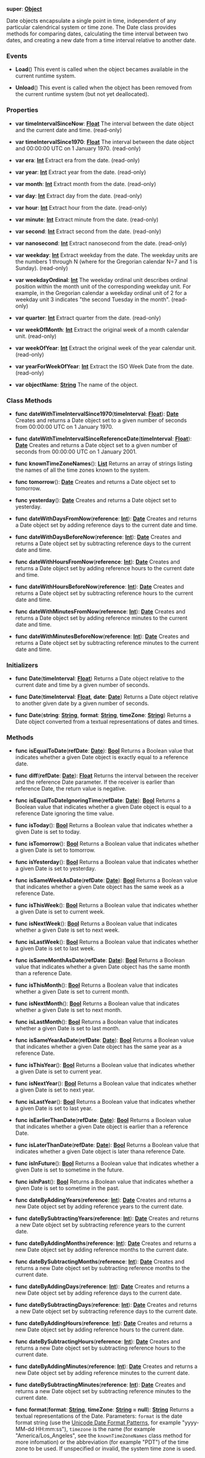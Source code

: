 **super**: **[Object](../gravity/object.md)**

Date objects encapsulate a single point in time, independent of any particular calendrical system or time zone. The Date class provides methods for comparing dates, calculating the time interval between two dates, and creating a new date from a time interval relative to another date.

### Events

* **Load**()
This event is called when the object becames available in the current runtime system.

* **Unload**()
This event is called when the object has been removed from the current runtime system (but not yet deallocated).



### Properties

* **var** **timeIntervalSinceNow**: **[Float](../gravity/float.md)**
The interval between the date object and the current date and time. \(read-only\)

* **var** **timeIntervalSince1970**: **[Float](../gravity/float.md)**
The interval between the date object and 00:00:00 UTC on 1 January 1970. \(read-only\)

* **var** **era**: **[Int](../gravity/int.md)**
Extract era from the date. \(read-only\)

* **var** **year**: **[Int](../gravity/int.md)**
Extract year from the date. \(read-only\)

* **var** **month**: **[Int](../gravity/int.md)**
Extract month from the date. \(read-only\)

* **var** **day**: **[Int](../gravity/int.md)**
Extract day from the date. \(read-only\)

* **var** **hour**: **[Int](../gravity/int.md)**
Extract hour from the date. \(read-only\)

* **var** **minute**: **[Int](../gravity/int.md)**
Extract minute from the date. \(read-only\)

* **var** **second**: **[Int](../gravity/int.md)**
Extract second from the date. \(read-only\)

* **var** **nanosecond**: **[Int](../gravity/int.md)**
Extract nanosecond from the date. \(read-only\)

* **var** **weekday**: **[Int](../gravity/int.md)**
Extract weekday from the date. The weekday units are the numbers 1 through N (where for the Gregorian calendar N=7 and 1 is Sunday). \(read-only\)

* **var** **weekdayOrdinal**: **[Int](../gravity/int.md)**
The weekday ordinal unit describes ordinal position within the month unit of the corresponding weekday unit. For example, in the Gregorian calendar a weekday ordinal unit of 2 for a weekday unit 3 indicates "the second Tuesday in the month". \(read-only\)

* **var** **quarter**: **[Int](../gravity/int.md)**
Extract quarter from the date. \(read-only\)

* **var** **weekOfMonth**: **[Int](../gravity/int.md)**
Extract the original week of a month calendar unit. \(read-only\)

* **var** **weekOfYear**: **[Int](../gravity/int.md)**
Extract the original week of the year calendar unit. \(read-only\)

* **var** **yearForWeekOfYear**: **[Int](../gravity/int.md)**
Extract the ISO Week Date from the date. \(read-only\)

* **var** **objectName**: **[String](../gravity/string.md)**
The name of the object.



### Class Methods

* **func** **dateWithTimeIntervalSince1970**(**timeInterval**: **[Float](../gravity/float.md)**): <strong>[Date](Date.md)</strong> 
Creates and returns a Date object set to a given number of seconds from 00:00:00 UTC on 1 January 1970.

* **func** **dateWithTimeIntervalSinceReferenceDate**(**timeInterval**: **[Float](../gravity/float.md)**): <strong>[Date](Date.md)</strong> 
Creates and returns a Date object set to a given number of seconds from 00:00:00 UTC on 1 January 2001.

* **func** **knownTimeZoneNames**(): <strong>[List](../gravity/list.md)</strong> 
Returns an array of strings listing the names of all the time zones known to the system.

* **func** **tomorrow**(): <strong>[Date](Date.md)</strong> 
Creates and returns a Date object set to tomorrow.

* **func** **yesterday**(): <strong>[Date](Date.md)</strong> 
Creates and returns a Date object set to yesterday.

* **func** **dateWithDaysFromNow**(**reference**: **[Int](../gravity/int.md)**): <strong>[Date](Date.md)</strong> 
Creates and returns a Date object set by adding reference days to the current date and time.

* **func** **dateWithDaysBeforeNow**(**reference**: **[Int](../gravity/int.md)**): <strong>[Date](Date.md)</strong> 
Creates and returns a Date object set by subtracting reference days to the current date and time.

* **func** **dateWithHoursFromNow**(**reference**: **[Int](../gravity/int.md)**): <strong>[Date](Date.md)</strong> 
Creates and returns a Date object set by adding reference hours to the current date and time.

* **func** **dateWithHoursBeforeNow**(**reference**: **[Int](../gravity/int.md)**): <strong>[Date](Date.md)</strong> 
Creates and returns a Date object set by subtracting reference hours to the current date and time.

* **func** **dateWithMinutesFromNow**(**reference**: **[Int](../gravity/int.md)**): <strong>[Date](Date.md)</strong> 
Creates and returns a Date object set by adding reference minutes to the current date and time.

* **func** **dateWithMinutesBeforeNow**(**reference**: **[Int](../gravity/int.md)**): <strong>[Date](Date.md)</strong> 
Creates and returns a Date object set by subtracting reference minutes to the current date and time.



### Initializers

* **func** **Date**(**timeInterval**: **[Float](../gravity/float.md)**)
Returns a Date object relative to the current date and time by a given number of seconds.

* **func** **Date**(**timeInterval**: **[Float](../gravity/float.md)**, **date**: **[Date](Date.md)**)
Returns a Date object relative to another given date by a given number of seconds.

* **func** **Date**(**string**: **[String](../gravity/string.md)**, **format**: **[String](../gravity/string.md)**, **timeZone**: **[String](../gravity/string.md)**)
Returns a Date object converted from a textual representations of dates and times.



### Methods

* **func** **isEqualToDate**(**refDate**: **[Date](Date.md)**): <strong>[Bool](../gravity/bool.md)</strong> 
Returns a Boolean value that indicates whether a given Date object is exactly equal to a reference date.

* **func** **diff**(**refDate**: **[Date](Date.md)**): <strong>[Float](../gravity/float.md)</strong> 
Returns the interval between the receiver and the reference Date parameter. If the receiver is earlier than reference Date, the return value is negative.

* **func** **isEqualToDateIgnoringTime**(**refDate**: **[Date](Date.md)**): <strong>[Bool](../gravity/bool.md)</strong> 
Returns a Boolean value that indicates whether a given Date object is equal to a reference Date ignoring the time value.

* **func** **isToday**(): <strong>[Bool](../gravity/bool.md)</strong> 
Returns a Boolean value that indicates whether a given Date is set to today.

* **func** **isTomorrow**(): <strong>[Bool](../gravity/bool.md)</strong> 
Returns a Boolean value that indicates whether a given Date is set to tomorrow.

* **func** **isYesterday**(): <strong>[Bool](../gravity/bool.md)</strong> 
Returns a Boolean value that indicates whether a given Date is set to yesterday.

* **func** **isSameWeekAsDate**(**refDate**: **[Date](Date.md)**): <strong>[Bool](../gravity/bool.md)</strong> 
Returns a Boolean value that indicates whether a given Date object has the same week as a reference Date.

* **func** **isThisWeek**(): <strong>[Bool](../gravity/bool.md)</strong> 
Returns a Boolean value that indicates whether a given Date is set to current week.

* **func** **isNextWeek**(): <strong>[Bool](../gravity/bool.md)</strong> 
Returns a Boolean value that indicates whether a given Date is set to next week.

* **func** **isLastWeek**(): <strong>[Bool](../gravity/bool.md)</strong> 
Returns a Boolean value that indicates whether a given Date is set to last week.

* **func** **isSameMonthAsDate**(**refDate**: **[Date](Date.md)**): <strong>[Bool](../gravity/bool.md)</strong> 
Returns a Boolean value that indicates whether a given Date object has the same month than a reference Date.

* **func** **isThisMonth**(): <strong>[Bool](../gravity/bool.md)</strong> 
Returns a Boolean value that indicates whether a given Date is set to current month.

* **func** **isNextMonth**(): <strong>[Bool](../gravity/bool.md)</strong> 
Returns a Boolean value that indicates whether a given Date is set to next month.

* **func** **isLastMonth**(): <strong>[Bool](../gravity/bool.md)</strong> 
Returns a Boolean value that indicates whether a given Date is set to last month.

* **func** **isSameYearAsDate**(**refDate**: **[Date](Date.md)**): <strong>[Bool](../gravity/bool.md)</strong> 
Returns a Boolean value that indicates whether a given Date object has the same year as a reference Date.

* **func** **isThisYear**(): <strong>[Bool](../gravity/bool.md)</strong> 
Returns a Boolean value that indicates whether a given Date is set to current year.

* **func** **isNextYear**(): <strong>[Bool](../gravity/bool.md)</strong> 
Returns a Boolean value that indicates whether a given Date is set to next year.

* **func** **isLastYear**(): <strong>[Bool](../gravity/bool.md)</strong> 
Returns a Boolean value that indicates whether a given Date is set to last year.

* **func** **isEarlierThanDate**(**refDate**: **[Date](Date.md)**): <strong>[Bool](../gravity/bool.md)</strong> 
Returns a Boolean value that indicates whether a given Date object is earlier than a reference Date.

* **func** **isLaterThanDate**(**refDate**: **[Date](Date.md)**): <strong>[Bool](../gravity/bool.md)</strong> 
Returns a Boolean value that indicates whether a given Date object is later thana reference Date.

* **func** **isInFuture**(): <strong>[Bool](../gravity/bool.md)</strong> 
Returns a Boolean value that indicates whether a given Date is set to sometime in the future.

* **func** **isInPast**(): <strong>[Bool](../gravity/bool.md)</strong> 
Returns a Boolean value that indicates whether a given Date is set to sometime in the past.

* **func** **dateByAddingYears**(**reference**: **[Int](../gravity/int.md)**): <strong>[Date](Date.md)</strong> 
Creates and returns a new Date object set by adding reference years to the current date.

* **func** **dateBySubtractingYears**(**reference**: **[Int](../gravity/int.md)**): <strong>[Date](Date.md)</strong> 
Creates and returns a new Date object set by subtracting reference years to the current date.

* **func** **dateByAddingMonths**(**reference**: **[Int](../gravity/int.md)**): <strong>[Date](Date.md)</strong> 
Creates and returns a new Date object set by adding reference months to the current date.

* **func** **dateBySubtractingMonths**(**reference**: **[Int](../gravity/int.md)**): <strong>[Date](Date.md)</strong> 
Creates and returns a new Date object set by subtracting reference months to the current date.

* **func** **dateByAddingDays**(**reference**: **[Int](../gravity/int.md)**): <strong>[Date](Date.md)</strong> 
Creates and returns a new Date object set by adding reference days to the current date.

* **func** **dateBySubtractingDays**(**reference**: **[Int](../gravity/int.md)**): <strong>[Date](Date.md)</strong> 
Creates and returns a new Date object set by subtracting reference days to the current date.

* **func** **dateByAddingHours**(**reference**: **[Int](../gravity/int.md)**): <strong>[Date](Date.md)</strong> 
Creates and returns a new Date object set by adding reference hours to the current date.

* **func** **dateBySubtractingHours**(**reference**: **[Int](../gravity/int.md)**): <strong>[Date](Date.md)</strong> 
Creates and returns a new Date object set by subtracting reference hours to the current date.

* **func** **dateByAddingMinutes**(**reference**: **[Int](../gravity/int.md)**): <strong>[Date](Date.md)</strong> 
Creates and returns a new Date object set by adding reference minutes to the current date.

* **func** **dateBySubtractingMinutes**(**reference**: **[Int](../gravity/int.md)**): <strong>[Date](Date.md)</strong> 
Creates and returns a new Date object set by subtracting reference minutes to the current date.

* **func** **format**(**format**: **[String](../gravity/string.md)**, **timeZone**: **[String](../gravity/string.md) = null**): <strong>[String](../gravity/string.md)</strong> 
Returns a textual representations of the Date. Parameters: <code>format</code> is the date format string (use the <a href="http://www.unicode.org/reports/tr35/tr35-19.html#Date_Format_Patterns">Unicode Date Format Patterns</a>, for example "yyyy-MM-dd HH:mm:ss"), <code>timezone</code> is the name (for example "America/Los_Angeles", see the <code>knownTimeZoneNames</code> class method for more infomation) or the abbreviation (for example "PDT") of the time zone to be used. If unspecified or invalid, the system time zone is used.





